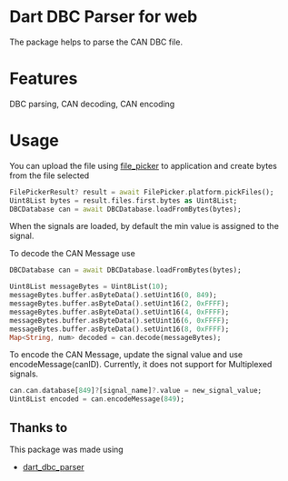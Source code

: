 # Dart DBC Parser for web

The package helps to parse the CAN DBC file.

# Features

DBC parsing, CAN decoding, CAN encoding

# Usage


You can upload the file using [file_picker](https://pub.dev/packages/file_picker) to application and create bytes from the file selected

```dart
FilePickerResult? result = await FilePicker.platform.pickFiles();
Uint8List bytes = result.files.first.bytes as Uint8List;
DBCDatabase can = await DBCDatabase.loadFromBytes(bytes);
```

When the signals are loaded, by default the min value is assigned to the signal.

To decode the CAN Message use
```dart
DBCDatabase can = await DBCDatabase.loadFromBytes(bytes);

Uint8List messageBytes = Uint8List(10);
messageBytes.buffer.asByteData().setUint16(0, 849);
messageBytes.buffer.asByteData().setUint16(2, 0xFFFF);
messageBytes.buffer.asByteData().setUint16(4, 0xFFFF);
messageBytes.buffer.asByteData().setUint16(6, 0xFFFF);
messageBytes.buffer.asByteData().setUint16(8, 0xFFFF);
Map<String, num> decoded = can.decode(messageBytes);
```

To encode the CAN Message, update the signal value and use encodeMessage(canID).
Currently, it does not support for Multiplexed signals.
```dart
can.can.database[849]?[signal_name]?.value = new_signal_value;
Uint8List encoded = can.encodeMessage(849);
```

## Thanks to

This package was made using

- [dart_dbc_parser](https://pub.dev/packages/dart_dbc_parser)
